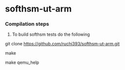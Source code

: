 # softhsm-ut-arm

### Compilation steps

1. To build softhsm tests do the following

git clone  https://github.com/ruchi393/softhsm-ut-arm.git

make

make qemu_help
